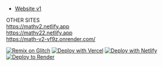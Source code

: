 
- [Website v1](https://math.thebest12789.repl.co)

OTHER SITES<br>
https://mathv2.netlify.app<br>
https://mathv22.netlify.app<br>
https://math-v2-vf9z.onrender.com/


[![Remix on Glitch](https://binbashbanana.github.io/deploy-buttons/buttons/remade/glitch.svg)](https://glitch.com/edit/#!/import/github/coolguy564738/math-v2)
[![Deploy with Vercel](https://binbashbanana.github.io/deploy-buttons/buttons/remade/vercel.svg)](https://vercel.com/new/clone?repository-url=https%3A%2F%2Fgithub.com%2Fcoolguy564738%2Fmath-v2) 
[![Deploy with Netlify](https://binbashbanana.github.io/deploy-buttons/buttons/remade/netlify.svg)](https://app.netlify.com/start/deploy?repository=https://github.com/coolguy564738/math-v2)
[![Deploy to Render](https://binbashbanana.github.io/deploy-buttons/buttons/remade/render.svg)](https://render.com/deploy?repo=https://github.com/coolguy564738/math-v2)
